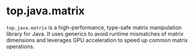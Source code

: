 # top.java.matrix

`top.java.matrix` is a high-performance, type-safe matrix manipulation library for Java. It uses generics to avoid runtime
mismatches of matrix dimensions and leverages GPU acceleration to speed up common matrix operations.


